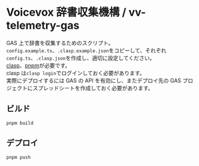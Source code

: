 # Voicevox 辞書収集機構 / vv-telemetry-gas

GAS 上で辞書を収集するためのスクリプト。
`config.example.ts`、`.clasp.example.json`をコピーして、それぞれ`config.ts`、`.clasp.json`を作成し、適切に設定してください。  
[clasp](https://github.com/google/clasp)、[pnpm](https://pnpm.io/)が必要です。  
clasp は`clasp login`でログインしておく必要があります。  
実際にデプロイするには GAS の API を有効にし、またデプロイ先の GAS プロジェクトにスプレッドシートを作成しておく必要があります。  

## ビルド

```
pnpm build
```

## デプロイ

```
pnpm push
```
